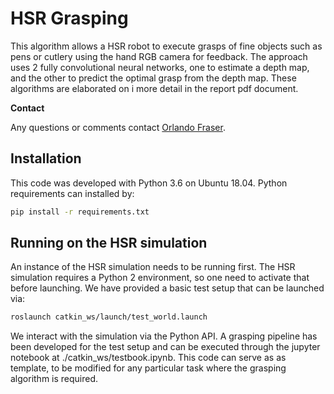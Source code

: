 # HSR Grasping
This algorithm allows a HSR robot to execute grasps of fine objects such as pens or cutlery using the hand RGB camera for feedback. The approach uses 2 fully convolutional neural networks, one to estimate a depth map, and the other to predict the optimal grasp from the depth map. These algorithms are elaborated on i more detail in the report pdf document.  

**Contact**

Any questions or comments contact [Orlando Fraser](mailto:orlando.fraser@oriel.ox.ac.uk).

## Installation

This code was developed with Python 3.6 on Ubuntu 18.04.  Python requirements can installed by:

```bash
pip install -r requirements.txt
```

## Running on the HSR simulation

An instance of the HSR simulation needs to be running first. The HSR simulation requires a Python 2 environment, so one need to activate that before launching.  We have provided a basic test setup that can be launched via:

```bash
roslaunch catkin_ws/launch/test_world.launch
```

We interact with the simulation via the Python API. A grasping pipeline has been developed for the test setup and can be executed through the jupyter notebook at ./catkin_ws/testbook.ipynb. This code can serve as as template, to be modified for any particular task where the grasping algorithm is required. 

